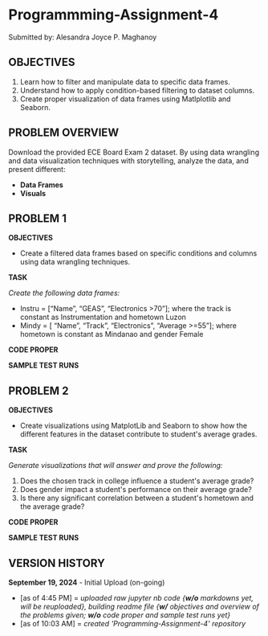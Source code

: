 # Programmming-Assignment-4
Submitted by: Alesandra Joyce P. Maghanoy


## OBJECTIVES
1. Learn how to filter and manipulate data to specific data frames.
2. Understand how to apply condition-based filtering to dataset columns.
3. Create proper visualization of data frames using Matlplotlib and Seaborn.


## PROBLEM OVERVIEW

Download the provided ECE Board Exam 2 dataset. By using data wrangling and data visualization techniques with storytelling, analyze the data, and present different: 
- **Data Frames**
- **Visuals**


## PROBLEM 1

**OBJECTIVES**
- Create a filtered data frames based on specific conditions and columns using data wrangling techniques.

**TASK**

*Create the following data frames:*
- Instru = [“Name”, “GEAS”, “Electronics >70”]; where the track is constant as 
Instrumentation and hometown Luzon
- Mindy = [ “Name”, “Track”, “Electronics”, “Average >=55”]; where hometown is 
constant as Mindanao and gender Female

**CODE PROPER**

**SAMPLE TEST RUNS**

## PROBLEM 2

**OBJECTIVES**
- Create visualizations using MatplotLib and Seaborn to show how the different features in the dataset contribute to student's average grades.


**TASK**

*Generate visualizations that will answer and prove the following:*
1. Does the chosen track in college influence a student's average grade?
2. Does gender impact a student's performance on their average grade?
3. Is there any significant  correlation between a student's hometown and the average grade?
   
**CODE PROPER**

**SAMPLE TEST RUNS**



## VERSION HISTORY
**September 19, 2024** - Initial Upload (on-going) 

- [as of 4:45 PM] = *uploaded raw jupyter nb code {***w/o*** markdowns yet, will be reuploaded}, building readme file {***w/*** objectives and overview of the problems given; ***w/o*** code proper and sample test runs yet}* 
- [as of 10:03 AM] = *created 'Programming-Assignment-4' repository*

